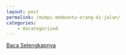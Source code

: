 ```yaml
---
layout: post
permalink: /mimpi-membantu-orang-di-jalan/
categories:
    - Uncategorized
---
```


[Baca Selengkapnya](/07)